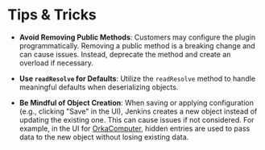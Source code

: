 # Tips & Tricks

- **Avoid Removing Public Methods**: Customers may configure the plugin programmatically. Removing a public method is a breaking change and can cause issues. Instead, deprecate the method and create an overload if necessary.

- **Use `readResolve` for Defaults**: Utilize the `readResolve` method to handle meaningful defaults when deserializing objects.

- **Be Mindful of Object Creation**: When saving or applying configuration (e.g., clicking "Save" in the UI), Jenkins creates a new object instead of updating the existing one. This can cause issues if not considered. For example, in the UI for [OrkaComputer](../src/main/resources/io/jenkins/plugins/orka/OrkaComputer/configure.jelly), hidden entries are used to pass data to the new object without losing existing data.

